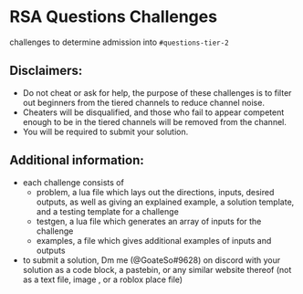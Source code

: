 # RSA Questions Challenges

challenges to determine admission into `#questions-tier-2`


## Disclaimers: 
- Do not cheat or ask for help, the purpose of these challenges is to filter out beginners from the tiered channels to reduce channel noise.
- Cheaters will be disqualified, and those who fail to appear competent enough to be in the tiered channels will be removed from the channel.
- You will be required to submit your solution.

## Additional information:
- each challenge consists of 
   - problem, a lua file which lays out the directions, inputs, desired outputs, as well as giving an explained example, a solution template, and a testing template for a challenge
   - testgen, a lua file which generates an array of inputs for the challenge
   - examples, a file which gives additional examples of inputs and outputs
- to submit a solution, Dm me (@GoateSo#9628) on discord with your solution as a code block, a pastebin, or any similar website thereof (not as a text file, image , or a roblox place file)

